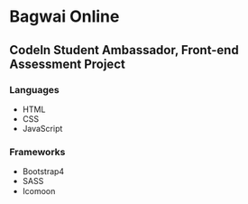 # Bagwai Online
## Codeln Student Ambassador, Front-end Assessment Project 

### Languages
* HTML 
* CSS
* JavaScript


### Frameworks
* Bootstrap4
* SASS
* Icomoon

